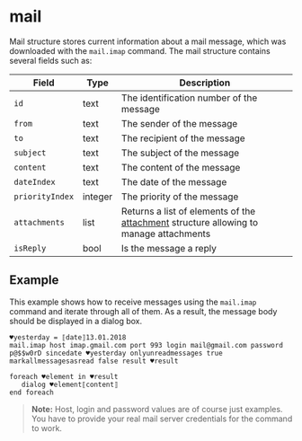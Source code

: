 # mail
Mail structure stores current information about a mail message, which was downloaded with the `mail.imap` command. The mail structure contains several fields such as:

| Field | Type| Description |
| -------- |------ | ---- |
|`id`|text| The identification number of the message |
|`from`|text| The sender of the message |
|`to`|text| The recipient of the message |
|`subject`|text| The subject of the message |
|`content`|text| The content of the message |
|`dateIndex`|text| The date of the message |
|`priorityIndex`|integer| The priority of the message |
|`attachments`|list| Returns a list of elements of the [attachment](attachmentstructure.md) structure allowing to manage attachments |
|`isReply`|bool| Is the message a reply |

## Example
This example shows how to receive messages using the `mail.imap` command and iterate through all of them. As a result, the message body should be displayed in a dialog box.

```G1ANT
♥yesterday = ⟦date⟧13.01.2018
mail.imap host imap.gmail.com port 993 login mail@gmail.com password p@$$w0rD sincedate ♥yesterday onlyunreadmessages true markallmessagesasread false result ♥result 

foreach ♥element in ♥result
   dialog ♥element⟦content⟧
end foreach
```

> **Note:** Host, login and password values are of course just examples. You have to provide your real mail server credentials for the command to work.
